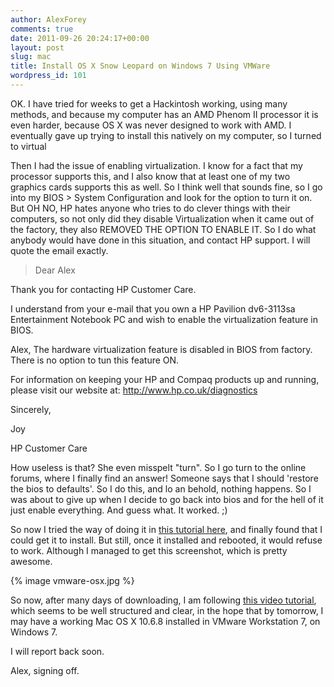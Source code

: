 ```yaml
---
author: AlexForey
comments: true
date: 2011-09-26 20:24:17+00:00
layout: post
slug: mac
title: Install OS X Snow Leopard on Windows 7 Using VMWare
wordpress_id: 101
---
```


OK. I have tried for weeks to get a Hackintosh working, using many methods, and because my computer has an AMD Phenom II processor it is even harder, because OS X was never designed to work with AMD. I eventually gave up trying to install this natively on my computer, so I turned to virtual

Then I had the issue of enabling virtualization. I know for a fact that my processor supports this, and I also know that at least one of my two graphics cards supports this as well. So I think well that sounds fine, so I go into my BIOS > System Configuration and look for the option to turn it on. But OH NO, HP hates anyone who tries to do clever things with their computers, so not only did they disable Virtualization when it came out of the factory, they also REMOVED THE OPTION TO ENABLE IT. So I do what anybody would have done in this situation, and contact HP support. I will quote the email exactly.

> Dear Alex

Thank you for contacting HP Customer Care.

I understand from your e-mail that you own a HP Pavilion dv6-3113sa Entertainment Notebook PC and wish to enable the virtualization feature in BIOS.

Alex, The hardware virtualization feature is disabled in BIOS from factory. There is no option to tun this feature ON.

For information on keeping your HP and Compaq products up and running, please visit our website at: http://www.hp.co.uk/diagnostics

Sincerely,

Joy

HP Customer Care


How useless is that? She even misspelt "turn". So I go turn to the online forums, where I finally find an answer! Someone says that I should 'restore the bios to defaults'. So I do this, and lo an behold, nothing happens. So I was about to give up when I decide to go back into bios and for the hell of it just enable everything. And guess what. It worked. ;)

So now I tried the way of doing it in [this tutorial here](http://www.redmondpie.com/how-to-install-os-x-snow-leopard-in-vmware-windows-7-9140301/), and finally found that I could get it to install. But still, once it installed and rebooted, it would refuse to work. Although I managed to get this screenshot, which is pretty awesome.

{% image vmware-osx.jpg %}

So now, after many days of downloading, I am following [this video tutorial](www.youtube.com/watch?v=IF1s94f2W1Q), which seems to be well structured and clear, in the hope that by tomorrow, I may have a working Mac OS X 10.6.8 installed in VMware Workstation 7, on Windows 7.

I will report back soon.

Alex, signing off.
